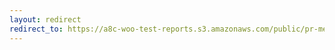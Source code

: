 ```yaml
---
layout: redirect
redirect_to: https://a8c-woo-test-reports.s3.amazonaws.com/public/pr-merge/45153/e2e/index.html
---
```


